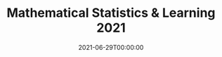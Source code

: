 ---
title: "Mathematical Statistics & Learning 2021"
date: 2021-06-29T00:00:00
date_end: 2021-07-02T00:00:00
location: "Casa Convalescència"
event: Conference
event_url: "https://dscbarcelona.wixsite.com/msl2020"
tags: [conference]
featured: false
draft: false
image:
  filename: "casac.jpeg"
  focal_point: Smart
---